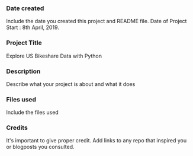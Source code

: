 ### Date created
Include the date you created this project and README file.
Date of Project Start : 8th April, 2019.

### Project Title
Explore US Bikeshare Data with Python


### Description
Describe what your project is about and what it does

### Files used
Include the files used

### Credits
It's important to give proper credit. Add links to any repo that inspired you or blogposts you consulted.
